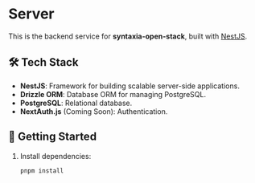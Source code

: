 # Server

This is the backend service for **syntaxia-open-stack**, built with [NestJS](https://nestjs.com/).

## 🛠️ Tech Stack
- **NestJS**: Framework for building scalable server-side applications.
- **Drizzle ORM**: Database ORM for managing PostgreSQL.
- **PostgreSQL**: Relational database.
- **NextAuth.js** (Coming Soon): Authentication.

## 🚀 Getting Started
1. Install dependencies:
   ```bash
   pnpm install
